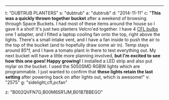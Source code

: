 ---
t: "DUBTRUB PLANTERS"
s: "dubtrub"
a: "dubtrub"
d: "2014-11-11"
c: "<strong>This was a quickly thrown together bucket</strong> after a weekend of browsing through Space Buckets. I had most of these items around the house so I gave it a shot! It's just two planters Velcro'ed together. I have 4 <a href='https://amzn.to/3jMfTYw'>CFL bulbs</a> one 1 adapter, and I fitted a laptop cooling fan onto the top, right above the lights. There's a small intake vent, and I have a fan inside to push the air to the top of the bucket (and to hopefully draw some air in). Temp stays around 85°f, and I have a tomato plant in there to test everything out. My next bucket will have a little more planning involved, <strong>but I'm excited to see how this one goes! Happy growing!</strong> I installed a LED strip and also put mylar on the bucket. I used the 5050SMD RGBW lights which are programmable. I just wanted to confirm that <strong>these lights retain the last setting</strong> after powering back on after lights out, which is awesome!"
v: "2575"
g: "sidelight,cfl,pcfan"

z: "B002QVFN7G,B00M6SR1JM,B01B7BBEGO"
